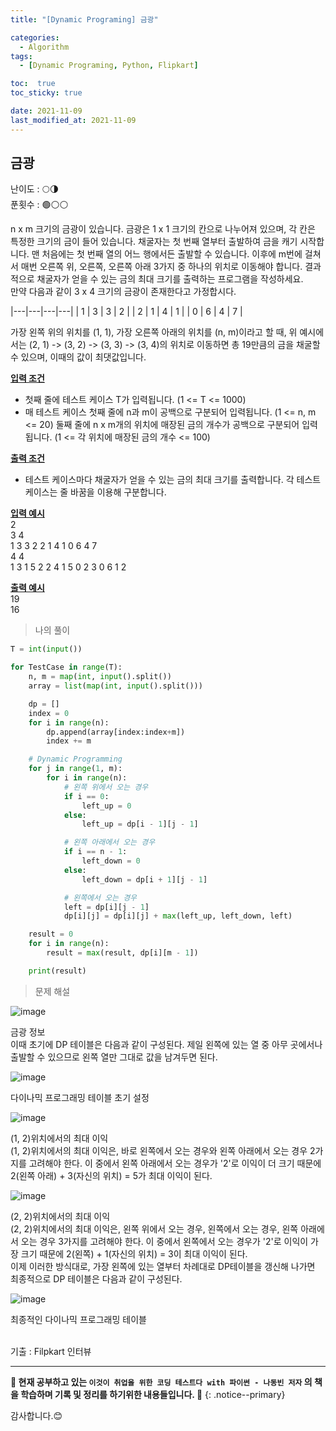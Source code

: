```yaml
---
title: "[Dynamic Programing] 금광"

categories:
  - Algorithm
tags:
  - [Dynamic Programing, Python, Flipkart]

toc:  true
toc_sticky: true

date: 2021-11-09
last_modified_at: 2021-11-09
---
```


## 금광  

난이도 : 🌕🌗  
푼횟수 : 🟢⚪⚪  

n x m 크기의 금광이 있습니다. 금광은 1 x 1 크기의 칸으로 나누어져 있으며, 각 칸은 특정한 크기의 금이 들어 있습니다. 채굴자는 첫 번째 열부터 출발하여 금을 캐기 시작합니다. 맨 처음에는 첫 번째 열의 어느 행에서든 출발할 수 있습니다. 이후에 m번에 걸쳐서 매번 오른쪽 위, 오른쪽, 오른쪽 아래 3가지 중 하나의 위치로 이동해야 합니다. 결과적으로 채굴자가 얻을 수 있는 금의 최대 크기를 출력하는 프로그램을 작성하세요.  
만약 다음과 같이 3 x 4 크기의 금광이 존재한다고 가정합시다.  

|---|---|---|---|
| 1 | 3 | 3 | 2 |
| 2 | 1 | 4 | 1 |
| 0 | 6 | 4 | 7 |  

가장 왼쪽 위의 위치를 (1, 1), 가장 오른쪽 아래의 위치를 (n, m)이라고 할 때, 위 예시에서는 (2, 1) -> (3, 2) -> (3, 3) -> (3, 4)의 위치로 이동하면 총 19만큼의 금을 채굴할 수 있으며, 이때의 값이 최댓값입니다.  

**<u>입력 조건</u>**  
- 첫째 줄에 테스트 케이스 T가 입력됩니다. (1 <= T <= 1000)  
- 매 테스트 케이스 첫째 줄에 n과 m이 공백으로 구분되어 입력됩니다. (1 <= n, m <= 20) 둘째 줄에 n x m개의 위치에 매장된 금의 개수가 공백으로 구분되어 입력됩니다. (1 <= 각 위치에 매장된 금의 개수 <= 100)  

**<u>출력 조건</u>**  
- 테스트 케이스마다 채굴자가 얻을 수 있는 금의 최대 크기를 출력합니다. 각 테스트 케이스는 줄 바꿈을 이용해 구분합니다.  

**<u>입력 예시</u>**  
2  
3 4  
1 3 3 2 2 1 4 1 0 6 4 7  
4 4  
1 3 1 5 2 2 4 1 5 0 2 3 0 6 1 2  

**<u>출력 예시</u>**  
19  
16  

> 나의 풀이  

```python
T = int(input())

for TestCase in range(T):
    n, m = map(int, input().split())
    array = list(map(int, input().split()))

    dp = []
    index = 0
    for i in range(n):
        dp.append(array[index:index+m])
        index += m

    # Dynamic Programming
    for j in range(1, m):
        for i in range(n):
            # 왼쪽 위에서 오는 경우
            if i == 0:
                left_up = 0
            else:
                left_up = dp[i - 1][j - 1]

            # 왼쪽 아래에서 오는 경우
            if i == n - 1:
                left_down = 0
            else:
                left_down = dp[i + 1][j - 1]

            # 왼쪽에서 오는 경우
            left = dp[i][j - 1]
            dp[i][j] = dp[i][j] + max(left_up, left_down, left)

    result = 0
    for i in range(n):
        result = max(result, dp[i][m - 1])

    print(result)
```

> 문제 해설  

![image](https://user-images.githubusercontent.com/37467408/140848544-5983e18e-892f-44cf-b23c-4c2ec8b695f1.png)  

금광 정보  
이때 초기에 DP 테이블은 다음과 같이 구성된다. 제일 왼쪽에 있는 열 중 아무 곳에서나 출발할 수 있으므로 왼쪽 열만 그대로 값을 남겨두면 된다.  

![image](https://user-images.githubusercontent.com/37467408/140848674-49b12a37-02cd-4840-b82f-b04982189d6f.png)  

다이나믹 프로그래밍 테이블 초기 설정  

![image](https://user-images.githubusercontent.com/37467408/140848742-352d952c-682a-4dee-9a7f-3964c2946490.png)  

(1, 2)위치에서의 최대 이익  
(1, 2)위치에서의 최대 이익은, 바로 왼쪽에서 오는 경우와 왼쪽 아래에서 오는 경우 2가지를 고려해야 한다. 이 중에서 왼쪽 아래에서 오는 경우가 '2'로 이익이 더 크기 때문에 2(왼쪽 아래) + 3(자신의 위치) = 5가 최대 이익이 된다.  

![image](https://user-images.githubusercontent.com/37467408/140848896-2abf8e8d-d3a1-40bc-83bc-cb003170f709.png)  

(2, 2)위치에서의 최대 이익  
(2, 2)위치에서의 최대 이익은, 왼쪽 위에서 오는 경우, 왼쪽에서 오는 경우, 왼쪽 아래에서 오는 경우 3가지를 고려해야 한다. 이 중에서 왼쪽에서 오는 경우가 '2'로 이익이 가장 크기 때문에 2(왼쪽) + 1(자신의 위치) = 3이 최대 이익이 된다.  
이제 이러한 방식대로, 가장 왼쪽에 있는 열부터 차례대로 DP테이블을 갱신해 나가면 최종적으로 DP 테이블은 다음과 같이 구성된다.  

![image](https://user-images.githubusercontent.com/37467408/140849157-bcae1513-0435-4fe7-9f7a-d44adf60699e.png)  

최종적인 다이나믹 프로그래밍 테이블  


<br>
기출 : Filpkart 인터뷰

---
**🐢 현재 공부하고 있는 `이것이 취업을 위한 코딩 테스트다 with 파이썬 - 나동빈 저자` 의 책을 학습하며 기록 및 정리를 하기위한 내용들입니다. 🐢**
{: .notice--primary}

감사합니다.😊